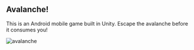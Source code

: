 ## Avalanche!
This is an Android mobile game built in Unity.  Escape the avalanche before it consumes you!

![avalanche](https://user-images.githubusercontent.com/35542660/61188114-1f043d00-a640-11e9-9ffa-77c0bca1f89b.png)
